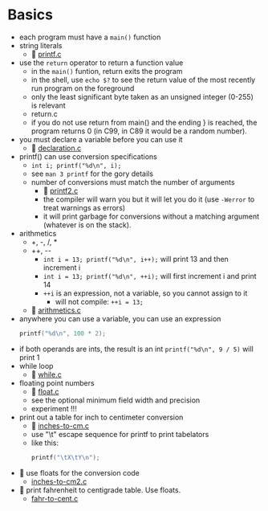 # Basics

- each program must have a `main()` function
- string literals
	- :eyes: [printf.c](/src/printf.c)
- use the `return` operator to return a function value
	- in the `main()` funtion, return exits the program
	- in the shell, use `echo $?` to see the return value of the most
	  recently run program on the foreground
	- only the least significant byte taken as an unsigned integer (0-255)
	  is relevant
	- return.c
	- if you do not use return from main() and the ending } is reached, the
	  program returns 0 (in C99, in C89 it would be a random number).
- you must declare a variable before you can use it
	- :eyes: [declaration.c](/src/declaration.c)
- printf() can use conversion specifications
	- `int i; printf("%d\n", i);`
	- see `man 3 printf` for the gory details
	- number of conversions must match the number of arguments
		- :eyes: [printf2.c](/src/printf2.c)
		- the compiler will warn you but it will let you do it (use
		  `-Werror` to treat warnings as errors)
		- it will print garbage for conversions without a matching
		  argument (whatever is on the stack).
- arithmetics
	- +, -, /, *
	- ++, --
		- `int i = 13; printf("%d\n", i++);` will print 13 and then
		  increment i
		- `int i = 13; printf("%d\n", ++i);` will first increment i and
		  print 14
		- `++i` is an expression, not a variable, so you cannot assign to it
			- will not compile: `++i = 13;`
	- :eyes: [arithmetics.c](/src/arithmetics.c)
- anywhere you can use a variable, you can use an expression
	```C
	printf("%d\n", 100 * 2);
	```
- if both operands are ints, the result is an int
	`printf("%d\n", 9 / 5)` will print 1
- while loop
	- :eyes: [while.c](/src/while.c)
- floating point numbers
	- :eyes: [float.c](/src/float.c)
	- see the optional minimum field width and precision
	- experiment !!!
- print out a table for inch to centimeter conversion
	- :eyes: [inches-to-cm.c](/src/inches-to-cm.c)
	- use "\t" escape sequence for printf to print tabelators
	- like this:
	   ```C
	   printf("\tX\tY\n");
	   ```
- :wrench: use floats for the conversion code
	- [inches-to-cm2.c](/src/inches-to-cm2.c)
- :wrench: print fahrenheit to centigrade table.  Use floats.
	- [fahr-to-cent.c](/src/fahr-to-cent.c)
